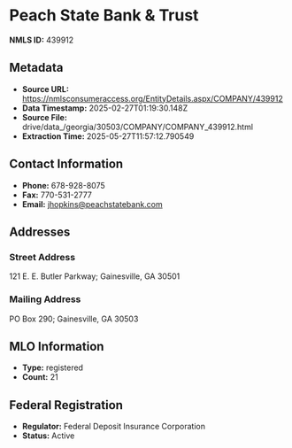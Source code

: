 # Peach State Bank & Trust

**NMLS ID:** 439912

## Metadata
- **Source URL:** https://nmlsconsumeraccess.org/EntityDetails.aspx/COMPANY/439912
- **Data Timestamp:** 2025-02-27T01:19:30.148Z
- **Source File:** drive/data_/georgia/30503/COMPANY/COMPANY_439912.html
- **Extraction Time:** 2025-05-27T11:57:12.790549

## Contact Information
- **Phone:** 678-928-8075
- **Fax:** 770-531-2777
- **Email:** jhopkins@peachstatebank.com

## Addresses
### Street Address
121 E. E. Butler Parkway; Gainesville, GA 30501

### Mailing Address
PO Box 290; Gainesville, GA 30503

## MLO Information
- **Type:** registered
- **Count:** 21

## Federal Registration
- **Regulator:** Federal Deposit Insurance Corporation
- **Status:** Active
